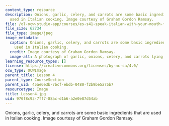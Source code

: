 ```yaml
---
content_type: resource
description: Onions, garlic, celery, and carrots are some basic ingredients that are
  used in Italian cooking. Image courtesy of Graham Gordon Ramsay.
file: /ol-ocw-studio-app/courses/es-s41-speak-italian-with-your-mouth-full-spring-2012/970f8c937ff788acd1b6a2e0e87d54ab_Lesson4.jpg
file_size: 62734
file_type: image/jpeg
image_metadata:
  caption: Onions, garlic, celery, and carrots are some basic ingredients that are
    used in Italian cooking.
  credit: Image courtesy of Graham Gordon Ramsay.
  image-alt: A photograph of garlic, onions, celery, and carrots lying on a counter.
learning_resource_types: []
license: https://creativecommons.org/licenses/by-nc-sa/4.0/
ocw_type: OCWImage
parent_title: Lesson 4
parent_type: CourseSection
parent_uid: 45ae6e3b-7bcf-ebdb-0480-f2b9be5a75b7
resourcetype: Image
title: Lesson4.jpg
uid: 970f8c93-7ff7-88ac-d1b6-a2e0e87d54ab
---
```

Onions, garlic, celery, and carrots are some basic ingredients that are used in Italian cooking. Image courtesy of Graham Gordon Ramsay.